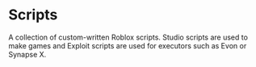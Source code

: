 # Scripts
A collection of custom-written Roblox scripts. Studio scripts are used to make games and Exploit scripts are used for executors such as Evon or Synapse X.
